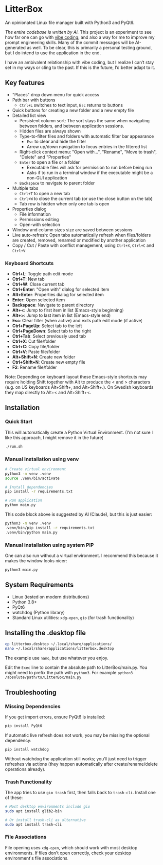 # LitterBox

An opinionated Linux file manager built with Python3 and PyQt6.

_The entire codebase is written by AI._ This project is an experiment to see how far one can go with [vibe coding](https://en.wikipedia.org/wiki/Vibe_coding), and also a way for me to improve my prompt engineering skills. Many of the commit messages will be AI-generated as well. To be clear, this is primarily a personal testing ground, but I do intend to use the application in the end.

I have an ambivalent relationship with vibe coding, but I realize I can’t stay set in my ways or cling to the past. If this is the future, I’d better adapt to it.

## Key features

* "Places" drop down menu for quick access
* Path bar with buttons
  * `Ctrl+L` switches to text input, `Esc` returns to buttons
* Quick buttons for creating a new folder and a new empty file
* Detailed list view
  * Persistent column sort: The sort stays the same when navigating between folders, and between application sessions.
  * Hidden files are always shown
  * Type-to-filter files and folders with automatic filter bar appearance
    * `Esc` to clear and hide the filter
    * Arrow up/down navigation to focus entries in the filtered list
  * Right-click context menu: "Open with...", "Rename", "Move to trash", "Delete" and "Properties"
  * `Enter` to open a file or a folder
    * Executable files will ask for permission to run before being run
    * Asks if to run in a terminal window if the executable might be a non-GUI application
  * `Backspace` to navigate to parent folder
* Multiple tabs
  * `Ctrl+T` to open a new tab
  * `Ctrl+W` to close the current tab (or use the close button on the tab)
  * Tab row is hidden when only one tab is open
* Properties dialog
  * File information
  * Permissions editing
  * Open-with selection
* Window and column sizes size are saved between sessions
* Live auto-refresh: Open tabs automatically refresh when files/folders are created, removed, renamed or modified by another application
* Copy / Cut / Paste with conflict management, using `Ctrl+X`, `Ctrl+C` and `Ctrl+V`

### Keyboard Shortcuts
- **Ctrl+L**: Toggle path edit mode
- **Ctrl+T**: New tab
- **Ctrl+W**: Close current tab
- **Ctrl+Enter**: "Open with" dialog for selected item
- **Alt+Enter**: Properties dialog for selected item
- **Enter**: Open selected item
- **Backspace**: Navigate to parent directory
- **Alt+<**: Jump to first item in list (Emacs-style beginning)
- **Alt+>**: Jump to last item in list (Emacs-style end)
- **Esc**: Clear filter (when active) and exits path edit mode (if active)
- **Ctrl+PageUp**: Select tab to the left
- **Ctrl+PageDown**: Select tab to the right
- **Ctrl+Tab**: Select previously used tab
- **Ctrl+X**: Cut file/folder
- **Ctrl+C**: Copy file/folder
- **Ctrl+V**: Paste file/folder
- **Alt+Shift+N**: Create new folder
- **Ctrl+Shift+N**: Create new empty file
- **F2**: Rename file/folder

Note: Depending on keyboard layout these Emacs-style shortcuts may require holding Shift together with Alt to produce the < and > characters (e.g. on US keyboards Alt+Shift+, and Alt+Shift+.). On Swedish keyboards they map directly to Alt+< and Alt+Shift+<.

## Installation

### Quick Start

This will automatically create a Python Virtual Environment. (I'm not sure I like this approach, I might remove it in the future)

```bash
./run.sh
```

### Manual Installation using venv
```bash
# Create virtual environment
python3 -m venv .venv
source .venv/bin/activate

# Install dependencies
pip install -r requirements.txt

# Run application
python main.py
```

This code block above is suggested by AI (Claude), but this is just easier:

```bash
python3 -m venv .venv
.venv/bin/pip install -r requirements.txt
.venv/bin/python main.py
```
### Manual installation using system PIP

One can also run without a virtual environment. I recommend this because it makes the window looks nicer:

```bash
python3 main.py
```

## System Requirements

- Linux (tested on modern distributions)
- Python 3.8+
- PyQt6
- watchdog (Python library)
- Standard Linux utilities: `xdg-open`, `gio` (for trash functionality)

## Installing the .desktop file

```bash
cp litterbox.desktop ~/.local/share/applications/
nano ~/.local/share/applications/litterbox.desktop
```

The example use `nano`, but use whatever you enjoy.

Edit the `Exec` line to contain the absolute path to LitterBox/main.py. You might need to prefix the path with `python3`. For example  `python3 /absolute/path/to/LitterBox/main.py`

## Troubleshooting

### Missing Dependencies
If you get import errors, ensure PyQt6 is installed:
```bash
pip install PyQt6
```

If automatic live refresh does not work, you may be missing the optional dependency:
```bash
pip install watchdog
```
Without watchdog the application still works; you'll just need to trigger refreshes via actions (they happen automatically after create/rename/delete operations already).

### Trash Functionality
The app tries to use `gio trash` first, then falls back to `trash-cli`. Install one of these:
```bash
# Most desktop environments include gio
sudo apt install glib2-bin

# Or install trash-cli as alternative
sudo apt install trash-cli
```

### File Associations
File opening uses `xdg-open`, which should work with most desktop environments. If files don't open correctly, check your desktop environment's file associations.
